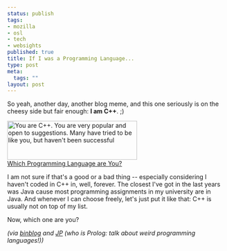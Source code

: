 ```yaml
--- 
status: publish
tags: 
- mozilla
- osl
- tech
- websights
published: true
title: If I was a Programming Language...
type: post
meta: 
  tags: ""
layout: post
---
```

So yeah, another day, another blog meme, and this one seriously is on the cheesy side but fair enough: <strong>I am C++</strong>. ;)

<a href="http://www.bbspot.com/News/2006/08/language_quiz.php"><img src="http://www.bbspot.com/Images/News_Features/2006/08/language/cplusplus.jpg" width="300" height="90" border="0" alt="You are C++. You are very popular and open to suggestions.  Many have tried to be like you, but haven't been successful"/><br />Which Programming Language are You?</a>

I am not sure if that's a good or a bad thing -- especially considering I haven't coded in C++ in, well, forever. The closest I've got in the last years was Java cause most programming assignments in my university are in Java. And whenever I can choose freely, let's just put it like that: C++ is usually not on top of my list.

Now, which one are you?

<em>(via <a href="http://binblog.de/2007/05/05/mit-dem-teufel-im-bunde/">binblog</a> and <a href="http://blog.jeanpierre.de/2007/05/05/which-programming-language-are-you/">JP</a> (who is Prolog: talk about weird programming languages!))</em>
